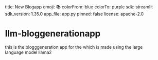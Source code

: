 title: New Blogapp
emoji: 📚
colorFrom: blue
colorTo: purple
sdk: streamlit
sdk_version: 1.35.0
app_file: app.py
pinned: false
license: apache-2.0



# llm-bloggenerationapp
this is the blogggeneration app for the which is made using the large language model llama2
